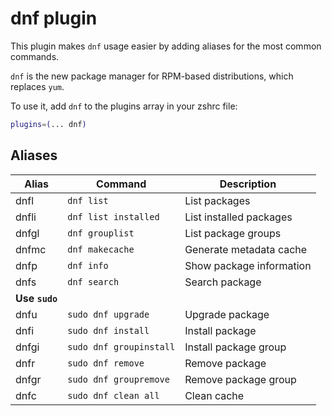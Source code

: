 # dnf plugin

This plugin makes `dnf` usage easier by adding aliases for the most common
commands.

`dnf` is the new package manager for RPM-based distributions, which replaces
`yum`.

To use it, add `dnf` to the plugins array in your zshrc file:

```zsh
plugins=(... dnf)
```

## Aliases

| Alias          | Command                 | Description              |
| -------------- | ----------------------- | ------------------------ |
| dnfl           | `dnf list`              | List packages            |
| dnfli          | `dnf list installed`    | List installed packages  |
| dnfgl          | `dnf grouplist`         | List package groups      |
| dnfmc          | `dnf makecache`         | Generate metadata cache  |
| dnfp           | `dnf info`              | Show package information |
| dnfs           | `dnf search`            | Search package           |
| **Use `sudo`** |
| dnfu           | `sudo dnf upgrade`      | Upgrade package          |
| dnfi           | `sudo dnf install`      | Install package          |
| dnfgi          | `sudo dnf groupinstall` | Install package group    |
| dnfr           | `sudo dnf remove`       | Remove package           |
| dnfgr          | `sudo dnf groupremove`  | Remove package group     |
| dnfc           | `sudo dnf clean all`    | Clean cache              |
